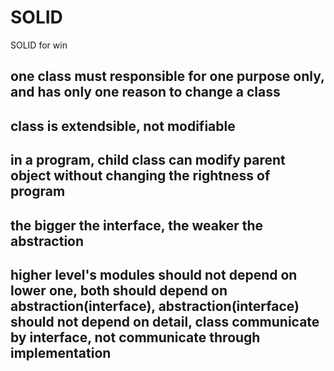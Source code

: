 # SOLID
SOLID for win
## one class must responsible for one purpose only, and has only one reason to change a class
## class is extendsible, not modifiable
## in a program, child class can modify parent object without changing the rightness of program
## the bigger the interface, the weaker the abstraction
## higher level's modules should not depend on lower one, both should depend on abstraction(interface), abstraction(interface) should not depend on detail, class communicate by interface, not communicate through implementation

